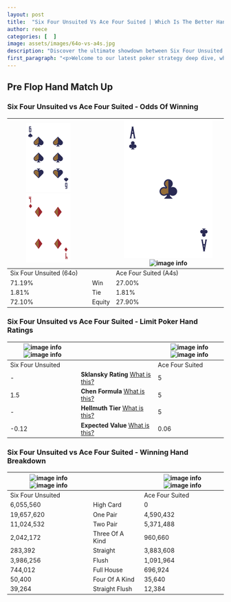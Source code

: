 ```yaml
---
layout: post
title:  "Six Four Unsuited Vs Ace Four Suited | Which Is The Better Hand In Poker? A Complete Guide"
author: reece
categories: [  ]
image: assets/images/64o-vs-a4s.jpg
description: "Discover the ultimate showdown between Six Four Unsuited and Ace Four Suited in poker! Uncover the odds, strategies, and scenarios where one hand triumphs over the other. Get ready to up your poker game with this thrilling analysis."
first_paragraph: "<p>Welcome to our latest poker strategy deep dive, where we're pitting two distinct hands against each other in a high-stakes showdown: Six Four Unsuited vs Ace Four Suited.</p><p>In the dynamic world of poker, every decision counts, and knowing which hand holds the upper hand is key to your success at the table.</p><p>In this article, we'll dissect these two hands, explore the scenarios where one dominates the other, and equip you with the knowledge to make strategic choices that can tip the odds in your favor.</p><p>Get ready to unravel the intriguing dynamics of these poker hands and elevate your game to new heights.</p>"
---
```




[comment]: # (sp0)

## Pre Flop Hand Match Up

<div class="table hand-ratings" markdown="1"> 



### Six Four Unsuited vs Ace Four Suited - Odds Of Winning


    
| ![image info](assets/images/hand1/6.png) ![image info](assets/images/hand1/4o.png) |  | ![image info](assets/images/hand2/a.png) ![image info](assets/images/hand2/4s.png) |
| -------- | -------- | -------- |
| Six Four Unsuited (64o) |  | Ace Four Suited (A4s) |
| 71.19% | Win | 27.00% |
| 1.81% | Tie | 1.81% |
| 72.10% | Equity | 27.90% |




[comment]: # (sp1)



### Six Four Unsuited vs Ace Four Suited - Limit Poker Hand Ratings


    
| ![image info](https://www.riverpairs.com/assets/images/hand1/6.png) ![image info](https://www.riverpairs.com/assets/images/hand1/4o.png) |  | ![image info](https://www.riverpairs.com/assets/images/hand2/a.png) ![image info](https://www.riverpairs.com/assets/images/hand2/4s.png) |
| -------- | -------- | -------- |
| Six Four Unsuited |  | Ace Four Suited |
| - | **Sklansky Rating** [What is this?](/sklansky-rating-explained) | 5 |
| 1.5 | **Chen Formula** [What is this?](/chen-formula-explained) | 5 |
| - | **Hellmuth Tier** [What is this?](/Hellmuth-tier-explained) | 5 |
| -0.12 | **Expected Value** [What is this?](/expected-value-explained) | 0.06 |




[comment]: # (sp2)



### Six Four Unsuited vs Ace Four Suited - Winning Hand Breakdown


    
| ![image info](https://www.riverpairs.com/assets/images/hand1/6.png) ![image info](https://www.riverpairs.com/assets/images/hand1/4o.png) |  | ![image info](https://www.riverpairs.com/assets/images/hand2/a.png) ![image info](https://www.riverpairs.com/assets/images/hand2/4s.png) |
| -------- | -------- | -------- |
| Six Four Unsuited |  | Ace Four Suited |
| 6,055,560 | High Card | 0 |
| 19,657,620 | One Pair | 4,590,432 |
| 11,024,532 | Two Pair | 5,371,488 |
| 2,042,172 | Three Of A Kind | 960,660 |
| 283,392 | Straight | 3,883,608 |
| 3,986,256 | Flush | 1,091,964 |
| 744,012 | Full House | 696,924 |
| 50,400 | Four Of A Kind | 35,640 |
| 39,264 | Straight Flush | 12,384 |




[comment]: # (sp3)



</div>

[comment]: # (sp4)



[comment]: # (sp5)

